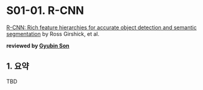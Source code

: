 # S01-01. R-CNN

[R-CNN: Rich feature hierarchies for accurate object detection and semantic segmentation](https://arxiv.org/abs/1311.2524) by Ross Girshick, et al.

**reviewed by [Gyubin Son](https://github.com/gyubin)**

## 1. 요약

TBD
